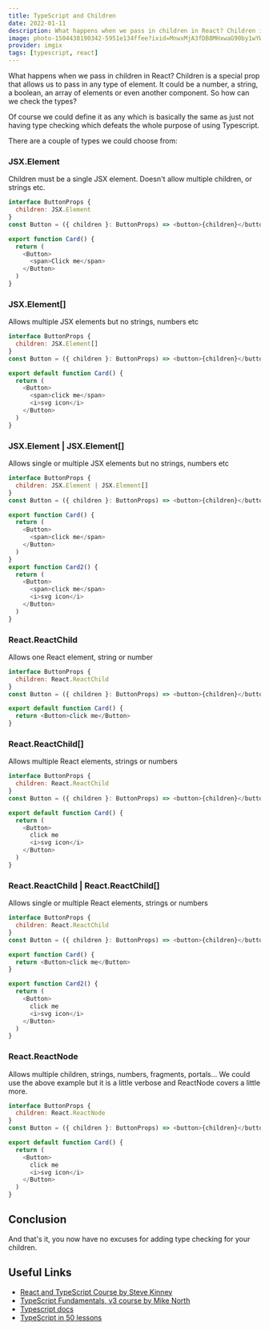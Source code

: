 ```yaml
---
title: TypeScript and Children
date: 2022-01-11
description: What happens when we pass in children in React? Children is a special prop that allows us to pass in any type of element. It could be a number, a string, a boolean, an array of elements or even another component. So how can we check the types?
image: photo-1504438190342-5951e134ffee?ixid=MnwxMjA3fDB8MHxwaG90by1wYWdlfHx8fGVufDB8fHx8&ixlib=rb-1.2.1&auto=format&fit=crop&w=600&q=80
provider: imgix
tags: [typescript, react]
---
```


What happens when we pass in children in React? Children is a special prop that allows us to pass in any type of element. It could be a number, a string, a boolean, an array of elements or even another component. So how can we check the types?

Of course we could define it as any which is basically the same as just not having type checking which defeats the whole purpose of using Typescript.

There are a couple of types we could choose from:

### JSX.Element

Children must be a single JSX element. Doesn't allow multiple children, or strings etc.

```js
interface ButtonProps {
  children: JSX.Element
}
const Button = ({ children }: ButtonProps) => <button>{children}</button>

export function Card() {
  return (
    <Button>
      <span>Click me</span>
    </Button>
  )
}
```

### JSX.Element[]

Allows multiple JSX elements but no strings, numbers etc

```js
interface ButtonProps {
  children: JSX.Element[]
}
const Button = ({ children }: ButtonProps) => <button>{children}</button>

export default function Card() {
  return (
    <Button>
      <span>click me</span>
      <i>svg icon</i>
    </Button>
  )
}
```

### JSX.Element | JSX.Element[]

Allows single or multiple JSX elements but no strings, numbers etc

```js
interface ButtonProps {
  children: JSX.Element | JSX.Element[]
}
const Button = ({ children }: ButtonProps) => <button>{children}</button>

export function Card() {
  return (
    <Button>
      <span>click me</span>
    </Button>
  )
}
export function Card2() {
  return (
    <Button>
      <span>click me</span>
      <i>svg icon</i>
    </Button>
  )
}
```

### React.ReactChild

Allows one React element, string or number

```js
interface ButtonProps {
  children: React.ReactChild
}
const Button = ({ children }: ButtonProps) => <button>{children}</button>

export default function Card() {
  return <Button>click me</Button>
}
```

### React.ReactChild[]

Allows multiple React elements, strings or numbers

```js
interface ButtonProps {
  children: React.ReactChild
}
const Button = ({ children }: ButtonProps) => <button>{children}</button>

export default function Card() {
  return (
    <Button>
      click me
      <i>svg icon</i>
    </Button>
  )
}
```

### React.ReactChild | React.ReactChild[]

Allows single or multiple React elements, strings or numbers

```js
interface ButtonProps {
  children: React.ReactChild
}
const Button = ({ children }: ButtonProps) => <button>{children}</button>

export function Card() {
  return <Button>click me</Button>
}

export function Card2() {
  return (
    <Button>
      click me
      <i>svg icon</i>
    </Button>
  )
}
```

### React.ReactNode

Allows multiple children, strings, numbers, fragments, portals... We could use the above example but it is a little verbose and ReactNode covers a little more.

```js
interface ButtonProps {
  children: React.ReactNode
}
const Button = ({ children }: ButtonProps) => <button>{children}</button>

export default function Card() {
  return (
    <Button>
      click me
      <i>svg icon</i>
    </Button>
  )
}
```

## Conclusion

And that's it, you now have no excuses for adding type checking for your children.

## Useful Links

- [React and TypeScript Course by Steve Kinney](https://frontendmasters.com/courses/react-typescript/)
- [TypeScript Fundamentals, v3 course by Mike North](https://frontendmasters.com/courses/typescript-v3/)
- [Typescript docs](https://www.typescriptlang.org/docs/handbook/typescript-in-5-minutes.html)
- [TypeScript in 50 lessons](https://www.smashingmagazine.com/printed-books/typescript-in-50-lessons/)
